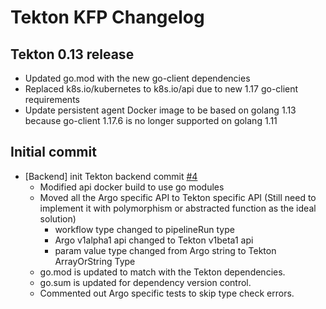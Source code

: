 # Tekton KFP Changelog

## Tekton 0.13 release
- Updated go.mod with the new go-client dependencies
- Replaced k8s.io/kubernetes to k8s.io/api due to new 1.17 go-client requirements
- Update persistent agent Docker image to be based on golang 1.13 because go-client 1.17.6 is no longer supported on golang 1.11

## Initial commit

- \[Backend\] init Tekton backend commit [\#4](https://github.com/kubeflow/kfp-tekton-backend/pull/4)
    - Modified api docker build to use go modules
    - Moved all the Argo specific API to Tekton specific API (Still need to implement it with polymorphism or abstracted function as the ideal solution)
        - workflow type changed to pipelineRun type
        - Argo v1alpha1 api changed to Tekton v1beta1 api
        - param value type changed from Argo string to Tekton ArrayOrString Type
    - go.mod is updated to match with the Tekton dependencies.
    - go.sum is updated for dependency version control.
    - Commented out Argo specific tests to skip type check errors.
